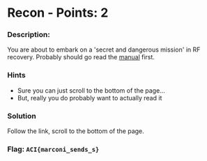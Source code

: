 # Recon - Points: 2

### Description:

You are about to embark on a 'secret and dangerous mission' in RF recovery. Probably should go read the [manual](https://acictf.com/rf) first. 

### Hints

 - Sure you can just scroll to the bottom of the page...
 - But, really you do probably want to actually read it

### Solution

Follow the link, scroll to the bottom of the page.

### Flag: `ACI{marconi_sends_s}`

